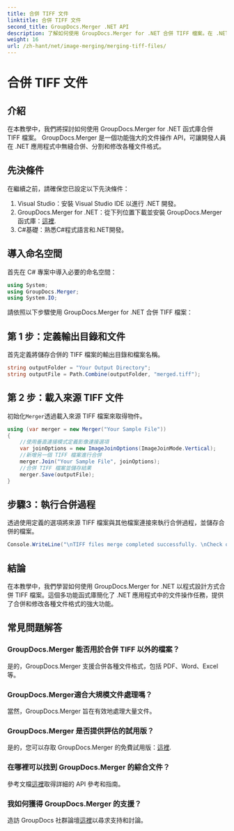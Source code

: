 ```yaml
---
title: 合併 TIFF 文件
linktitle: 合併 TIFF 文件
second_title: GroupDocs.Merger .NET API
description: 了解如何使用 GroupDocs.Merger for .NET 合併 TIFF 檔案。在 .NET 應用程式中無縫合併、分割和修改文件。
weight: 16
url: /zh-hant/net/image-merging/merging-tiff-files/
---
```


# 合併 TIFF 文件

## 介紹
在本教學中，我們將探討如何使用 GroupDocs.Merger for .NET 函式庫合併 TIFF 檔案。 GroupDocs.Merger 是一個功能強大的文件操作 API，可讓開發人員在 .NET 應用程式中無縫合併、分割和修改各種文件格式。
## 先決條件
在繼續之前，請確保您已設定以下先決條件：
1. Visual Studio：安裝 Visual Studio IDE 以進行 .NET 開發。
2. GroupDocs.Merger for .NET：從下列位置下載並安裝 GroupDocs.Merger 函式庫：[這裡](https://releases.groupdocs.com/merger/net/).
3. C#基礎：熟悉C#程式語言和.NET開發。

## 導入命名空間
首先在 C# 專案中導入必要的命名空間：
```csharp
using System; 
using GroupDocs.Merger;
using System.IO;
```

請依照以下步驟使用 GroupDocs.Merger for .NET 合併 TIFF 檔案：
## 第 1 步：定義輸出目錄和文件
首先定義將儲存合併的 TIFF 檔案的輸出目錄和檔案名稱。
```csharp
string outputFolder = "Your Output Directory";
string outputFile = Path.Combine(outputFolder, "merged.tiff");
```
## 第 2 步：載入來源 TIFF 文件
初始化`Merger`透過載入來源 TIFF 檔案來取得物件。
```csharp
using (var merger = new Merger("Your Sample File"))
{
    //使用垂直連接模式定義影像連接選項
    var joinOptions = new ImageJoinOptions(ImageJoinMode.Vertical);
    //新增另一個 TIFF 檔案進行合併
    merger.Join("Your Sample File", joinOptions);
    //合併 TIFF 檔案並儲存結果
    merger.Save(outputFile);
}
```
## 步驟3：執行合併過程
透過使用定義的選項將來源 TIFF 檔案與其他檔案連接來執行合併過程，並儲存合併的檔案。
```csharp
Console.WriteLine("\nTIFF files merge completed successfully. \nCheck output in {0}", outputFolder);
```

## 結論
在本教學中，我們學習如何使用 GroupDocs.Merger for .NET 以程式設計方式合併 TIFF 檔案。這個多功能函式庫簡化了 .NET 應用程式中的文件操作任務，提供了合併和修改各種文件格式的強大功能。

## 常見問題解答
### GroupDocs.Merger 能否用於合併 TIFF 以外的檔案？
是的，GroupDocs.Merger 支援合併各種文件格式，包括 PDF、Word、Excel 等。
### GroupDocs.Merger適合大規模文件處理嗎？
當然，GroupDocs.Merger 旨在有效地處理大量文件。
### GroupDocs.Merger 是否提供評估的試用版？
是的，您可以存取 GroupDocs.Merger 的免費試用版：[這裡](https://releases.groupdocs.com/).
### 在哪裡可以找到 GroupDocs.Merger 的綜合文件？
參考文檔[這裡](https://tutorials.groupdocs.com/merger/net/)取得詳細的 API 參考和指南。
### 我如何獲得 GroupDocs.Merger 的支援？
造訪 GroupDocs 社群論壇[這裡](https://forum.groupdocs.com/c/merger/32)以尋求支持和討論。